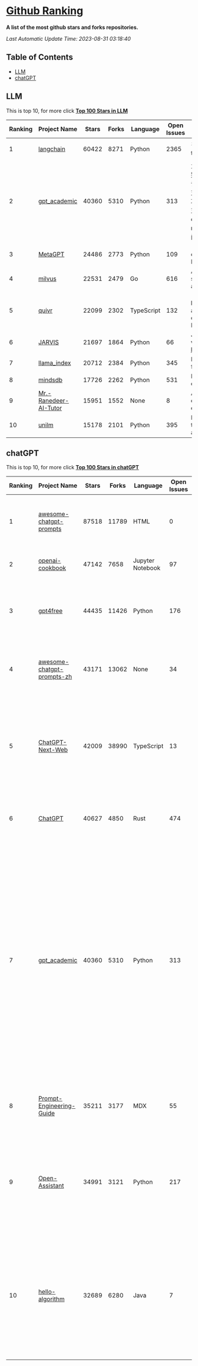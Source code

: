 [Github Ranking](./README.md)
==========

**A list of the most github stars and forks repositories.**

*Last Automatic Update Time: 2023-08-31 03:18:40*

## Table of Contents
 * [LLM](#LLM)
 * [chatGPT](#chatGPT)

## LLM

This is top 10, for more click **[Top 100 Stars in LLM](Top100/LLM.md)**

| Ranking | Project Name | Stars | Forks | Language | Open Issues | Description | Last Commit |
| ------- | ------------ | ----- | ----- | -------- | ----------- | ----------- | ----------- |
| 1 | [langchain](https://github.com/langchain-ai/langchain) | 60422 | 8271 | Python | 2365 | ⚡ Building applications with LLMs through composability ⚡ | 2023-08-31T02:52:05Z |
| 2 | [gpt_academic](https://github.com/binary-husky/gpt_academic) | 40360 | 5310 | Python | 313 | 为ChatGPT/GLM提供图形交互界面，特别优化论文阅读/润色/写作体验，模块化设计，支持自定义快捷按钮&函数插件，支持Python和C++等项目剖析&自译解功能，PDF/LaTex论文翻译&总结功能，支持并行问询多种LLM模型，支持chatglm2等本地模型。兼容文心一言, moss, llama2, rwkv, claude2, 通义千问, 书生, 讯飞星火等。 | 2023-08-30T16:21:59Z |
| 3 | [MetaGPT](https://github.com/geekan/MetaGPT) | 24486 | 2773 | Python | 109 | 🌟 The Multi-Agent Framework: Given one line Requirement, return PRD, Design, Tasks, Repo | 2023-08-31T03:09:40Z |
| 4 | [milvus](https://github.com/milvus-io/milvus) | 22531 | 2479 | Go | 616 | A cloud-native vector database, storage for next generation AI applications | 2023-08-31T03:13:01Z |
| 5 | [quivr](https://github.com/StanGirard/quivr) | 22099 | 2302 | TypeScript | 132 | 🧠 Your Second Brain supercharged by Generative AI 🧠 Dump all your files and chat with your personal assistant on your files & more using GPT 3.5/4, Private, Anthropic, VertexAI, LLMs... | 2023-08-30T14:29:04Z |
| 6 | [JARVIS](https://github.com/microsoft/JARVIS) | 21697 | 1864 | Python | 66 | JARVIS, a system to connect LLMs with ML community. Paper: https://arxiv.org/pdf/2303.17580.pdf | 2023-08-25T17:23:43Z |
| 7 | [llama_index](https://github.com/jerryjliu/llama_index) | 20712 | 2384 | Python | 345 | LlamaIndex (GPT Index) is a data framework for your LLM applications | 2023-08-31T02:28:02Z |
| 8 | [mindsdb](https://github.com/mindsdb/mindsdb) | 17726 | 2262 | Python | 531 | MindsDB connects AI models to databases. | 2023-08-30T19:20:19Z |
| 9 | [Mr.-Ranedeer-AI-Tutor](https://github.com/JushBJJ/Mr.-Ranedeer-AI-Tutor) | 15951 | 1552 | None | 8 | A GPT-4 AI Tutor Prompt for customizable personalized learning experiences. | 2023-08-30T05:29:13Z |
| 10 | [unilm](https://github.com/microsoft/unilm) | 15178 | 2101 | Python | 395 | Large-scale Self-supervised Pre-training Across Tasks, Languages, and Modalities | 2023-08-29T14:07:57Z |


## chatGPT

This is top 10, for more click **[Top 100 Stars in chatGPT](Top100/chatGPT.md)**

| Ranking | Project Name | Stars | Forks | Language | Open Issues | Description | Last Commit |
| ------- | ------------ | ----- | ----- | -------- | ----------- | ----------- | ----------- |
| 1 | [awesome-chatgpt-prompts](https://github.com/f/awesome-chatgpt-prompts) | 87518 | 11789 | HTML | 0 | This repo includes ChatGPT prompt curation to use ChatGPT better. | 2023-08-30T00:01:45Z |
| 2 | [openai-cookbook](https://github.com/openai/openai-cookbook) | 47142 | 7658 | Jupyter Notebook | 97 | Examples and guides for using the OpenAI API | 2023-08-30T17:48:30Z |
| 3 | [gpt4free](https://github.com/xtekky/gpt4free) | 44435 | 11426 | Python | 176 | The official gpt4free repository \| various collection of powerful language models | 2023-08-29T16:55:56Z |
| 4 | [awesome-chatgpt-prompts-zh](https://github.com/PlexPt/awesome-chatgpt-prompts-zh) | 43171 | 13062 | None | 34 | ChatGPT 中文调教指南。各种场景使用指南。学习怎么让它听你的话。 | 2023-08-08T04:36:57Z |
| 5 | [ChatGPT-Next-Web](https://github.com/Yidadaa/ChatGPT-Next-Web) | 42009 | 38990 | TypeScript | 13 | A well-designed cross-platform ChatGPT UI (Web / PWA / Linux / Win / MacOS). 一键拥有你自己的跨平台 ChatGPT 应用。 | 2023-08-29T11:47:02Z |
| 6 | [ChatGPT](https://github.com/lencx/ChatGPT) | 40627 | 4850 | Rust | 474 | 🔮 ChatGPT Desktop Application (Mac, Windows and Linux) | 2023-08-03T13:51:54Z |
| 7 | [gpt_academic](https://github.com/binary-husky/gpt_academic) | 40360 | 5310 | Python | 313 | 为ChatGPT/GLM提供图形交互界面，特别优化论文阅读/润色/写作体验，模块化设计，支持自定义快捷按钮&函数插件，支持Python和C++等项目剖析&自译解功能，PDF/LaTex论文翻译&总结功能，支持并行问询多种LLM模型，支持chatglm2等本地模型。兼容文心一言, moss, llama2, rwkv, claude2, 通义千问, 书生, 讯飞星火等。 | 2023-08-30T16:21:59Z |
| 8 | [Prompt-Engineering-Guide](https://github.com/dair-ai/Prompt-Engineering-Guide) | 35211 | 3177 | MDX | 55 | 🐙 Guides, papers, lecture, notebooks and resources for prompt engineering | 2023-08-29T21:37:53Z |
| 9 | [Open-Assistant](https://github.com/LAION-AI/Open-Assistant) | 34991 | 3121 | Python | 217 | OpenAssistant is a chat-based assistant that understands tasks, can interact with third-party systems, and retrieve information dynamically to do so. | 2023-08-30T17:16:30Z |
| 10 | [hello-algorithm](https://github.com/geekxh/hello-algorithm) | 32689 | 6280 | Java | 7 | 🌍 针对小白的算法训练 \| 包括四部分：①.大厂面经 ②.力扣图解  ③.千本开源电子书 ④.百张技术思维导图（项目花了上百小时，希望可以点 star 支持，🌹感谢~）推荐免费ChatGPT使用网站 | 2023-06-13T04:13:17Z |

